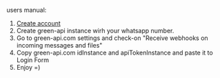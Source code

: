 users manual:

1. [Create account](https://green-api.com)
2. Create green-api instance wirh your whatsapp number.
3. Go to green-api.com settings and check-on "Receive webhooks on incoming messages and files"
4. Copy green-api.com idInstance and apiTokenInstance and paste it to Login Form
5. Enjoy =)
